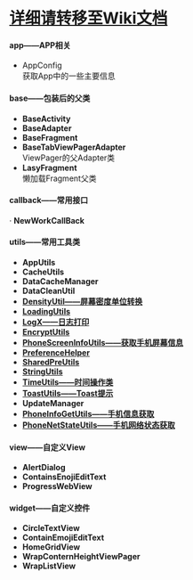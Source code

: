# [详细请转移至Wiki文档](https://gitee.com/xmqian/UtilsLibrary/wikis/Home)
#### app——APP相关
- AppConfig  
获取App中的一些主要信息

#### base——包装后的父类
-  **BaseActivity**   
-  **BaseAdapter** 
-  **BaseFragment** 
-  **BaseTabViewPagerAdapter**   
ViewPager的父Adapter类
-  **LasyFragment**   
懒加载Fragment父类

#### callback——常用接口
· **NewWorkCallBack**

#### utils——常用工具类
- **AppUtils**
- **CacheUtils**
- **DataCacheManager**
- **DataCleanUtil**
- **[DensityUtil——屏幕密度单位转换](https://gitee.com/xmqian/UtilsLibrary/wikis/DensityUtil?parent=utils)**
- **[LoadingUtils](https://gitee.com/xmqian/UtilsLibrary/wikis/LoadingUtils?parent=utils)**
- **[LogX——日志打印](https://gitee.com/xmqian/UtilsLibrary/wikis/LogX?parent=utils)**
- **[EncryptUtils](https://gitee.com/xmqian/UtilsLibrary/wikis/EncryptUtils?parent=utils)**
- **[PhoneScreenInfoUtils——获取手机屏幕信息](https://gitee.com/xmqian/UtilsLibrary/wikis/PhoneScreenInfoUtils?parent=utils)**
- **[PreferenceHelper](https://gitee.com/xmqian/UtilsLibrary/wikis/PreferenceHelper?parent=utils)**
- **[SharedPreUtils](https://gitee.com/xmqian/UtilsLibrary/wikis/SharedPreUtils?parent=utils)**
- **[StringUtils](https://gitee.com/xmqian/UtilsLibrary/wikis/StringUtils?parent=utils)**
- **[TimeUtils——时间操作类](https://gitee.com/xmqian/UtilsLibrary/wikis/TimeUtils?parent=utils)**
- **[ToastUtils——Toast提示](https://gitee.com/xmqian/UtilsLibrary/wikis/ToastUtils?parent=utils)**
- **UpdateManager**
- **[PhoneInfoGetUtils——手机信息获取](https://gitee.com/xmqian/UtilsLibrary/wikis/PhoneInfoGetUtils?parent=utils)**
- **[PhoneNetStateUtils——手机网络状态获取](https://gitee.com/xmqian/UtilsLibrary/wikis/PhoneNetStateUtils?parent=utils)**
#### view——自定义View
- **AlertDialog**
- **ContainsEnojiEditText**
- **ProgressWebView**

#### widget——自定义控件
- **CircleTextView**
- **ContainEmojiEditText**
- **HomeGridView**
- **WrapConternHeightViewPager**
- **WrapListView**

